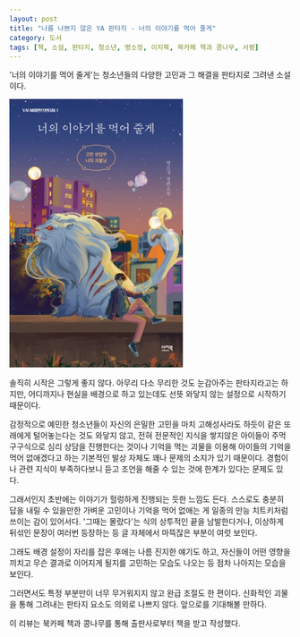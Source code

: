 ```yaml
---
layout: post
title: "나름 나쁘지 않은 YA 판타지 - 너의 이야기를 먹어 줄게"
category: 도서
tags: [책, 소설, 판타지, 청소년, 명소정, 이지북, 북카페 책과 콩나무, 서평]
---
```


'너의 이야기를 먹어 줄게'는
청소년들의 다양한 고민과 그 해결을 판타지로 그려낸 소설이다.

![표지](/images/ill-eat-your-story-book-h480.jpg)

솔직히 시작은 그렇게 좋지 않다.
아무리 다소 무리한 것도 눈감아주는 판타지라고는 하지만,
어디까지나 현실을 배경으로 하고 있는데도
선뜻 와닿지 않는 설정으로 시작하기 때문이다.

감정적으로 예민한 청소년들이 자신의 은밀한 고민을 마치 고해성사라도 하듯이 같은 또래에게 털어놓는다는 것도 와닿지 않고,
전혀 전문적인 지식을 쌓지않은 아이들이 주먹구구식으로 심리 상담을 진행한다는 것이나
기억을 먹는 괴물을 이용해 아이들의 기억을 먹어 없애겠다고 하는 기본적인 발상 자체도 꽤나 문제의 소지가 있기 때문이다.
경험이나 관련 지식이 부족하다보니 듣고 조언을 해줄 수 있는 것에 한계가 있다는 문제도 있다.

그래서인지 초반에는 이야기가 헐렁하게 진행되는 듯한 느낌도 든다.
스스로도 충분히 답을 내릴 수 있을만한 가벼운 고민이나
기억을 먹어 없애는 게 일종의 만능 치트키처럼 쓰이는 감이 있어서다.
'그때는 몰랐다'는 식의 상투적인 끝을 남발한다거나,
이상하게 뒤섞인 문장이 여러번 등장하는 등 글 자체에서 마뜩잖은 부분이 여럿 보인다.

그래도 배경 설정이 자리를 잡은 후에는 나름 진지한 얘기도 하고,
자신들이 어떤 영향을 끼치고 무슨 결과로 이어지게 될지를 고민하는 모습도 나오는 등
점차 나아지는 모습을 보인다.

그러면서도 특정 부분만이 너무 무거워지지 않고 완급 조절도 한 편이다.
신화적인 괴물을 통해 그려내는 판타지 요소도 의외로 나쁘지 않다.
앞으로를 기대해볼 만하다.



<div class="im im-info">
이 리뷰는 북카페 책과 콩나무를 통해 출판사로부터 책을 받고 작성했다.
</div>
